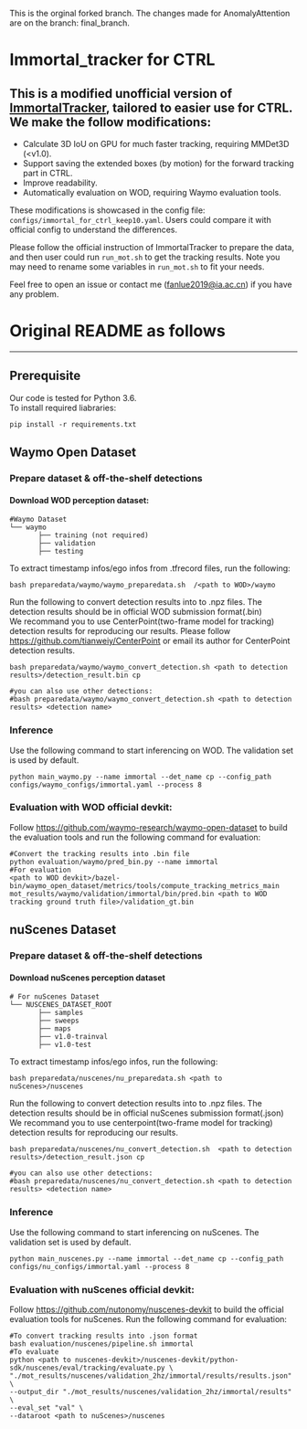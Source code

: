This is the orginal forked branch. The changes made for AnomalyAttention are on the branch: final_branch.


# Immortal_tracker for CTRL
## This is a modified unofficial version of [ImmortalTracker](https://github.com/ImmortalTracker/ImmortalTracker), tailored to easier use for CTRL. We make the follow modifications:

- Calculate 3D IoU on GPU for much faster tracking, requiring MMDet3D (<v1.0).
- Support saving the extended boxes (by motion) for the forward tracking part in CTRL.
- Improve readability.
- Automatically evaluation on WOD, requiring Waymo evaluation tools.

These modifications is showcased in the config file: `configs/immortal_for_ctrl_keep10.yaml`. Users could compare it with official config to understand the differences.

Please follow the official instruction of ImmortalTracker to prepare the data, and then user could run `run_mot.sh` to get the tracking results. Note you may need to rename some variables in `run_mot.sh` to fit your needs.

Feel free to open an issue or contact me (fanlue2019@ia.ac.cn) if you have any problem.

# Original README as follows
--- 

## Prerequisite
Our code is tested for Python 3.6.\
To install required liabraries:
```
pip install -r requirements.txt
```

## Waymo Open Dataset
### Prepare dataset & off-the-shelf detections
#### Download WOD perception dataset:
```
#Waymo Dataset         
└── waymo
       ├── training (not required)  
       ├── validation   
       ├── testing 
```
To extract timestamp infos/ego infos from .tfrecord files, run the following:
```
bash preparedata/waymo/waymo_preparedata.sh  /<path to WOD>/waymo
```
Run the following to convert detection results into to .npz files. The detection results should be in official WOD submission format(.bin)  
We recommand you to use CenterPoint(two-frame model for tracking) detection results for reproducing our results. Please follow https://github.com/tianweiy/CenterPoint or email its author for CenterPoint detection results.
```
bash preparedata/waymo/waymo_convert_detection.sh <path to detection results>/detection_result.bin cp

#you can also use other detections:
#bash preparedata/waymo/waymo_convert_detection.sh <path to detection results> <detection name>
```


### Inference
Use the following command to start inferencing on WOD. The validation set is used by default.
```
python main_waymo.py --name immortal --det_name cp --config_path configs/waymo_configs/immortal.yaml --process 8
```

### Evaluation with WOD official devkit:
Follow https://github.com/waymo-research/waymo-open-dataset to build the evaluation tools and run the following command for evaluation:
```
#Convert the tracking results into .bin file
python evaluation/waymo/pred_bin.py --name immortal
#For evaluation
<path to WOD devkit>/bazel-bin/waymo_open_dataset/metrics/tools/compute_tracking_metrics_main mot_results/waymo/validation/immortal/bin/pred.bin <path to WOD tracking ground truth file>/validation_gt.bin
```



## nuScenes Dataset
### Prepare dataset & off-the-shelf detections
#### Download nuScenes perception dataset
```
# For nuScenes Dataset         
└── NUSCENES_DATASET_ROOT
       ├── samples       
       ├── sweeps       
       ├── maps         
       ├── v1.0-trainval 
       ├── v1.0-test
```
To extract timestamp infos/ego infos, run the following:

```
bash preparedata/nuscenes/nu_preparedata.sh <path to nuScenes>/nuscenes
```

Run the following to convert detection results into to .npz files. The detection results should be in official nuScenes submission format(.json)  
We recommand you to use centerpoint(two-frame model for tracking) detection results for reproducing our results.
```
bash preparedata/nuscenes/nu_convert_detection.sh  <path to detection results>/detection_result.json cp

#you can also use other detections:
#bash preparedata/nuscenes/nu_convert_detection.sh <path to detection results> <detection name>
```

### Inference
Use the following command to start inferencing on nuScenes. The validation set is used by default.
```
python main_nuscenes.py --name immortal --det_name cp --config_path configs/nu_configs/immortal.yaml --process 8
```

### Evaluation with nuScenes official devkit:
Follow https://github.com/nutonomy/nuscenes-devkit to build the official evaluation tools for nuScenes. Run the following command for evaluation:
```
#To convert tracking results into .json format
bash evaluation/nuscenes/pipeline.sh immortal
#To evaluate
python <path to nuscenes-devkit>/nuscenes-devkit/python-sdk/nuscenes/eval/tracking/evaluate.py \
"./mot_results/nuscenes/validation_2hz/immortal/results/results.json" \
--output_dir "./mot_results/nuscenes/validation_2hz/immortal/results" \
--eval_set "val" \
--dataroot <path to nuScenes>/nuscenes
```

